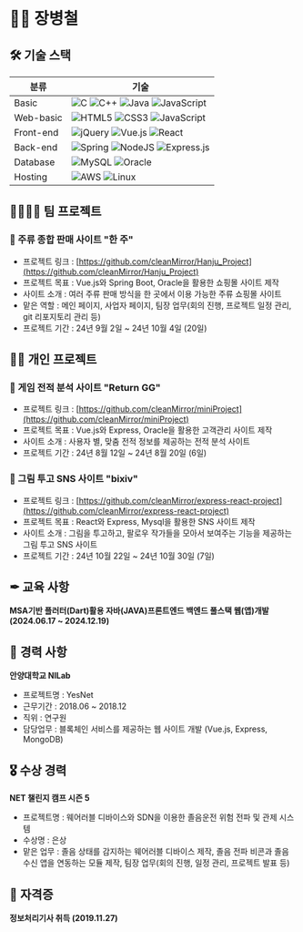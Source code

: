 # 🙋‍♂️ 장병철

## 🛠 기술 스택

|분류|기술|
|---|---|
|Basic|![C](https://img.shields.io/badge/c-%2300599C.svg?style=for-the-badge&logo=c&logoColor=white) ![C++](https://img.shields.io/badge/c++-%2300599C.svg?style=for-the-badge&logo=c%2B%2B&logoColor=white) ![Java](https://img.shields.io/badge/java-%23ED8B00.svg?style=for-the-badge&logo=openjdk&logoColor=white) ![JavaScript](https://img.shields.io/badge/javascript-%23323330.svg?style=for-the-badge&logo=javascript&logoColor=%23F7DF1E)|
|Web-basic|![HTML5](https://img.shields.io/badge/html5-%23E34F26.svg?style=for-the-badge&logo=html5&logoColor=white) ![CSS3](https://img.shields.io/badge/css3-%231572B6.svg?style=for-the-badge&logo=css3&logoColor=white) ![JavaScript](https://img.shields.io/badge/javascript-%23323330.svg?style=for-the-badge&logo=javascript&logoColor=%23F7DF1E)|
|Front-end|![jQuery](https://img.shields.io/badge/jquery-%230769AD.svg?style=for-the-badge&logo=jquery&logoColor=white) ![Vue.js](https://img.shields.io/badge/vuejs-%2335495e.svg?style=for-the-badge&logo=vuedotjs&logoColor=%234FC08D) ![React](https://img.shields.io/badge/react-%2320232a.svg?style=for-the-badge&logo=react&logoColor=%2361DAFB)|
|Back-end|![Spring](https://img.shields.io/badge/spring-%236DB33F.svg?style=for-the-badge&logo=spring&logoColor=white) ![NodeJS](https://img.shields.io/badge/node.js-6DA55F?style=for-the-badge&logo=node.js&logoColor=white) ![Express.js](https://img.shields.io/badge/express.js-%23404d59.svg?style=for-the-badge&logo=express&logoColor=%2361DAFB)|
|Database|![MySQL](https://img.shields.io/badge/mysql-4479A1.svg?style=for-the-badge&logo=mysql&logoColor=white) ![Oracle](https://img.shields.io/badge/Oracle-F80000?style=for-the-badge&logo=oracle&logoColor=white)
|Hosting|![AWS](https://img.shields.io/badge/AWS-%23FF9900.svg?style=for-the-badge&logo=amazon-aws&logoColor=white) ![Linux](https://img.shields.io/badge/Linux-FCC624?style=for-the-badge&logo=linux&logoColor=black)|

## 👨‍👨‍👦‍👦 팀 프로젝트

### 📕 주류 종합 판매 사이트 "한 주"
* 프로젝트 링크 : [https://github.com/cleanMirror/Hanju_Project](https://github.com/cleanMirror/Hanju_Project)
* 프로젝트 목표 : Vue.js와 Spring Boot, Oracle을 활용한 쇼핑몰 사이트 제작
* 사이트 소개 : 여러 주류 판매 방식을 한 곳에서 이용 가능한 주류 쇼핑몰 사이트
* 맡은 역할 : 메인 페이지, 사업자 페이지, 팀장 업무(회의 진행, 프로젝트 일정 관리, git 리포지토리 관리 등)
* 프로젝트 기간 : 24년 9월 2일 ~ 24년 10월 4일 (20일)

## 🙍‍♂️ 개인 프로젝트

### 📘 게임 전적 분석 사이트 "Return GG"
* 프로젝트 링크 : [https://github.com/cleanMirror/miniProject](https://github.com/cleanMirror/miniProject)
* 프로젝트 목표 : Vue.js와 Express, Oracle을 활용한 고객관리 사이트 제작
* 사이트 소개 : 사용자 별, 맞춤 전적 정보를 제공하는 전적 분석 사이트
* 프로젝트 기간 : 24년 8월 12일 ~ 24년 8월 20일 (6일)


### 📗 그림 투고 SNS 사이트 "bixiv"
* 프로젝트 링크 : [https://github.com/cleanMirror/express-react-project](https://github.com/cleanMirror/express-react-project)
* 프로젝트 목표 : React와 Express, Mysql을 활용한 SNS 사이트 제작
* 사이트 소개 : 그림을 투고하고, 팔로우 작가들을 모아서 보여주는 기능을 제공하는 그림 투고 SNS 사이트
* 프로젝트 기간 : 24년 10월 22일 ~ 24년 10월 30일 (7일)

## ✒ 교육 사항

**MSA기반 플러터(Dart)활용 자바(JAVA)프론트엔드 백엔드 풀스택 웹(앱)개발 (2024.06.17 ~ 2024.12.19)**

## 👔 경력 사항

**안양대학교 NILab**
* 프로젝트명 : YesNet
* 근무기간 : 2018.06 ~ 2018.12
* 직위 : 연구원
* 담당업무 : 블록체인 서비스를 제공하는 웹 사이트 개발 (Vue.js, Express, MongoDB)

## 🎖 수상 경력

**NET 챌린지 캠프 시즌 5**
* 프로젝트명 : 웨어러블 디바이스와 SDN을 이용한 졸음운전 위험 전파 및 관제 시스템
* 수상명 : 은상
* 맡은 업무 : 졸음 상태를 감지하는 웨어러블 디바이스 제작, 졸음 전파 비콘과 졸음 수신 앱을 연동하는 모듈 제작, 팀장 업무(회의 진행, 일정 관리, 프로젝트 발표 등)

## 📜 자격증

**정보처리기사 취득 (2019.11.27)**
